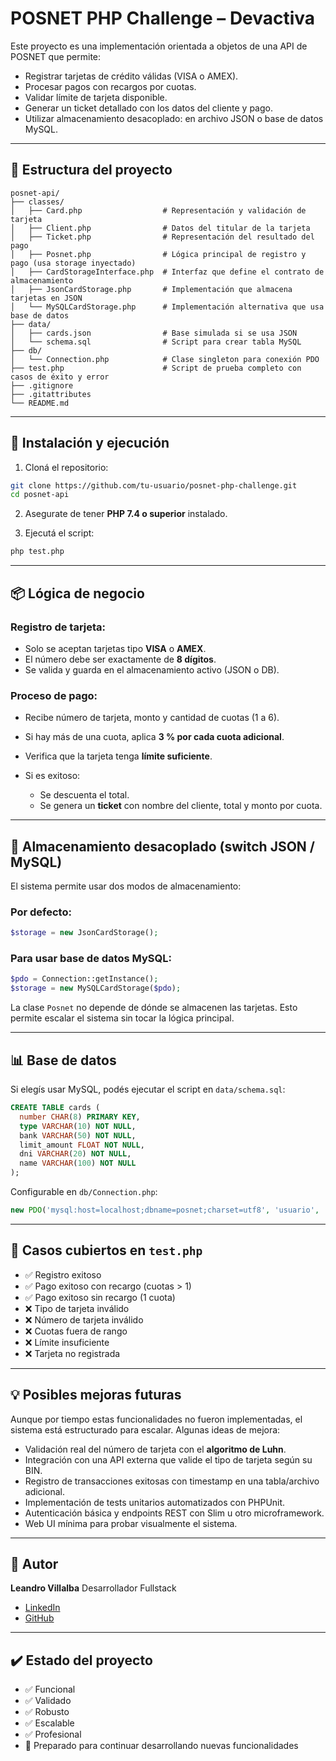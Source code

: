 # POSNET PHP Challenge – Devactiva

Este proyecto es una implementación orientada a objetos de una API de POSNET que permite:

* Registrar tarjetas de crédito válidas (VISA o AMEX).
* Procesar pagos con recargos por cuotas.
* Validar límite de tarjeta disponible.
* Generar un ticket detallado con los datos del cliente y pago.
* Utilizar almacenamiento desacoplado: en archivo JSON o base de datos MySQL.

---

## 📁 Estructura del proyecto

```
posnet-api/
├── classes/
│   ├── Card.php                  # Representación y validación de tarjeta
│   ├── Client.php                # Datos del titular de la tarjeta
│   ├── Ticket.php                # Representación del resultado del pago
│   ├── Posnet.php                # Lógica principal de registro y pago (usa storage inyectado)
│   ├── CardStorageInterface.php  # Interfaz que define el contrato de almacenamiento
│   ├── JsonCardStorage.php       # Implementación que almacena tarjetas en JSON
│   └── MySQLCardStorage.php      # Implementación alternativa que usa base de datos
├── data/
│   ├── cards.json                # Base simulada si se usa JSON
│   └── schema.sql                # Script para crear tabla MySQL
├── db/
│   └── Connection.php            # Clase singleton para conexión PDO
├── test.php                      # Script de prueba completo con casos de éxito y error
├── .gitignore
├── .gitattributes
└── README.md
```

---

## 🚀 Instalación y ejecución

1. Cloná el repositorio:

```bash
git clone https://github.com/tu-usuario/posnet-php-challenge.git
cd posnet-api
```

2. Asegurate de tener **PHP 7.4 o superior** instalado.

3. Ejecutá el script:

```bash
php test.php
```

---

## 📦 Lógica de negocio

### Registro de tarjeta:

* Solo se aceptan tarjetas tipo **VISA** o **AMEX**.
* El número debe ser exactamente de **8 dígitos**.
* Se valida y guarda en el almacenamiento activo (JSON o DB).

### Proceso de pago:

* Recibe número de tarjeta, monto y cantidad de cuotas (1 a 6).
* Si hay más de una cuota, aplica **3 % por cada cuota adicional**.
* Verifica que la tarjeta tenga **límite suficiente**.
* Si es exitoso:

  * Se descuenta el total.
  * Se genera un **ticket** con nombre del cliente, total y monto por cuota.

---

## 🔁 Almacenamiento desacoplado (switch JSON / MySQL)

El sistema permite usar dos modos de almacenamiento:

### Por defecto:

```php
$storage = new JsonCardStorage();
```

### Para usar base de datos MySQL:

```php
$pdo = Connection::getInstance();
$storage = new MySQLCardStorage($pdo);
```

La clase `Posnet` no depende de dónde se almacenen las tarjetas. Esto permite escalar el sistema sin tocar la lógica principal.

---

## 📊 Base de datos

Si elegís usar MySQL, podés ejecutar el script en `data/schema.sql`:

```sql
CREATE TABLE cards (
  number CHAR(8) PRIMARY KEY,
  type VARCHAR(10) NOT NULL,
  bank VARCHAR(50) NOT NULL,
  limit_amount FLOAT NOT NULL,
  dni VARCHAR(20) NOT NULL,
  name VARCHAR(100) NOT NULL
);
```

Configurable en `db/Connection.php`:

```php
new PDO('mysql:host=localhost;dbname=posnet;charset=utf8', 'usuario', 'clave');
```

---

## 🧪 Casos cubiertos en `test.php`

* ✅ Registro exitoso
* ✅ Pago exitoso con recargo (cuotas > 1)
* ✅ Pago exitoso sin recargo (1 cuota)
* ❌ Tipo de tarjeta inválido
* ❌ Número de tarjeta inválido
* ❌ Cuotas fuera de rango
* ❌ Límite insuficiente
* ❌ Tarjeta no registrada

---

## 💡 Posibles mejoras futuras

Aunque por tiempo estas funcionalidades no fueron implementadas, el sistema está estructurado para escalar. Algunas ideas de mejora:

* Validación real del número de tarjeta con el **algoritmo de Luhn**.
* Integración con una API externa que valide el tipo de tarjeta según su BIN.
* Registro de transacciones exitosas con timestamp en una tabla/archivo adicional.
* Implementación de tests unitarios automatizados con PHPUnit.
* Autenticación básica y endpoints REST con Slim u otro microframework.
* Web UI mínima para probar visualmente el sistema.

---

## 🧠 Autor

**Leandro Villalba**
Desarrollador Fullstack

* [LinkedIn](https://www.linkedin.com/in/leandro-villalba/)
* [GitHub](https://github.com/VillalbaLeandro)

---

## ✔️ Estado del proyecto

* ✅ Funcional
* ✅ Validado
* ✅ Robusto
* ✅ Escalable
* ✅ Profesional
* 🧭 Preparado para continuar desarrollando nuevas funcionalidades
